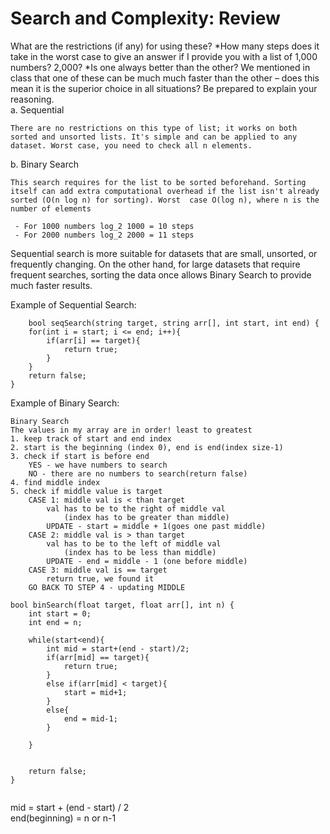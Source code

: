 # Search and Complexity: Review
What are the restrictions (if any) for using these?
*How many steps does it take in the worst case to give an answer if I 
provide you with a list of 1,000 numbers? 2,000?
*Is one always better than the other? We mentioned in class that one 
of these can be much much faster than the other – does this mean it is 
the superior choice in all situations? Be prepared to explain your 
reasoning. <br>
a. Sequential  <br>
    
    There are no restrictions on this type of list; it works on both sorted and unsorted lists. It's simple and can be applied to any dataset. Worst case, you need to check all n elements.


b. Binary Search <br>

    This search requires for the list to be sorted beforehand. Sorting itself can add extra computational overhead if the list isn't already sorted (O(n log n) for sorting). Worst  case O(log n), where n is the number of elements

     - For 1000 numbers log_2 1000 = 10 steps
     - For 2000 numbers log_2 2000 = 11 steps

Sequential search is more suitable for datasets that are small, unsorted, or frequently changing. On the other hand, for large datasets that require frequent searches, sorting the data once allows Binary Search to provide much faster results.

Example of Sequential Search:
```
    bool seqSearch(string target, string arr[], int start, int end) {
    for(int i = start; i <= end; i++){
        if(arr[i] == target){
            return true;
        }
    }
    return false;
}

```

Example of Binary Search:
    
    Binary Search
    The values in my array are in order! least to greatest
    1. keep track of start and end index
    2. start is the beginning (index 0), end is end(index size-1)
    3. check if start is before end
        YES - we have numbers to search
        NO - there are no numbers to search(return false)
    4. find middle index
    5. check if middle value is target
        CASE 1: middle val is < than target
            val has to be to the right of middle val
                (index has to be greater than middle)
            UPDATE - start = middle + 1(goes one past middle)
        CASE 2: middle val is > than target
            val has to be to the left of middle val
                (index has to be less than middle)
            UPDATE - end = middle - 1 (one before middle)
        CASE 3: middle val is == target
            return true, we found it
        GO BACK TO STEP 4 - updating MIDDLE

```
bool binSearch(float target, float arr[], int n) {
    int start = 0;
    int end = n;
    
    while(start<end){
        int mid = start+(end - start)/2;
        if(arr[mid] == target){
            return true;
        }
        else if(arr[mid] < target){
            start = mid+1;
        }
        else{
            end = mid-1;
        }

    }
    
    
    return false;	
}


```
mid = start + (end - start) / 2  <br>
end(beginning) = n or n-1
